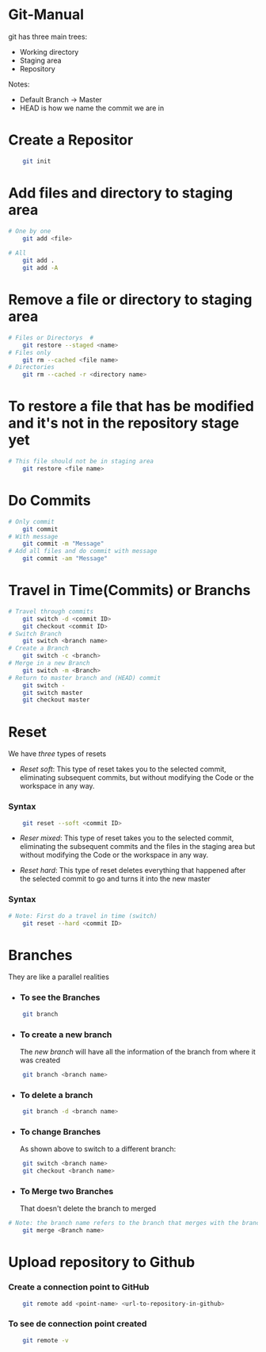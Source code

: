 # Git-Manual

git has three main trees:
+ Working directory
+ Staging area
+ Repository

Notes:
+ Default Branch -> Master
+ HEAD is how we name the commit we are in

# Create a Repositor #
```Bash
	git init
```

# Add files and directory to staging area #
```Bash
# One by one		
	git add <file>
	
# All
	git add .
	git add -A 
```
# Remove a file or directory to staging area #
```Bash
# Files or Directorys  #
	git restore --staged <name>
# Files only
	git rm --cached <file name>
# Directories
	git rm --cached -r <directory name>
```
# To restore a file that has be modified and it's not in the repository stage yet #
```Bash
# This file should not be in staging area
	git restore <file name>
```


# Do Commits #
```Bash
# Only commit
	git commit
# With message
	git commit -m "Message"
# Add all files and do commit with message
	git commit -am "Message"
```

# Travel in Time(Commits) or Branchs  #
```Bash
# Travel through commits
	git switch -d <commit ID>
	git checkout <commit ID>
# Switch Branch
	git switch <branch name>
# Create a Branch
	git switch -c <branch>
# Merge in a new Branch
	git switch -m <Branch>
# Return to master branch and (HEAD) commit
	git switch -
	git switch master
	git checkout master
```
# Reset #

We have *three* types of resets

+ *Reset soft*: This type of reset takes you to the selected commit, eliminating subsequent commits, but without modifying the Code or the workspace in any way.
### Syntax
```Bash
	git reset --soft <commit ID>
```
+ *Reser mixed*: This type of reset takes you to the selected commit, eliminating the subsequent commits and the files in the staging area but without modifying the Code or the workspace in any way.

+ *Reset hard*: This type of reset deletes everything that happened after the selected commit to go and turns it into the new master
### Syntax
```Bash
# Note: First do a travel in time (switch)
	git reset --hard <commit ID>
```

# Branches #

They are like a parallel realities

+ ### To see the Branches
```Bash
	git branch
```
+ ### To create a new branch
	The *new branch* will have all the information of the branch from where it was created
```Bash
	git branch <branch name>
```
+ ### To delete a branch
```Bash
	git branch -d <branch name>
```
+ ### To change Branches
	As shown above to switch to a different branch:
```Bash
	git switch <branch name>
	git checkout <branch name>
```
+ ### To Merge two Branches
	That doesn't delete the branch to merged
```Bash
# Note: the branch name refers to the branch that merges with the branch in which you are
	git merge <Branch name>
```

#  Upload repository to Github #

### Create a connection point to GitHub
```Bash
	git remote add <point-name> <url-to-repository-in-github>
```
### To see de connection point created
```Bash
	git remote -v
```
